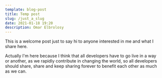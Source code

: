 ```yaml
---
template: blog-post
title: Temp post
slug: /just_a_slug
date: 2021-01-18 19:20
description: Omar Elbrolosy
---
```

This is a welcome post just to say hi to anyone interested in me and what I share here.

Actually I'm here because I think that all developers have to go live in a way or another, as we rapidly contribute in changing the world, so all developers should share, share and keep sharing forever to benefit each other as much as we can.